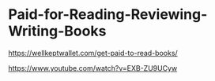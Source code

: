 # Paid-for-Reading-Reviewing-Writing-Books
https://wellkeptwallet.com/get-paid-to-read-books/

https://www.youtube.com/watch?v=EXB-ZU9UCyw
